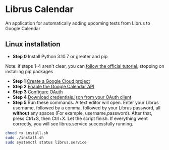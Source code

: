 # Librus Calendar
An application for automatically adding upcoming tests from Librus to Google Calendar

## Linux installation
- **Step 0** Install Python 3.10.7 or greater and pip

Note: if steps 1-4 aren't clear, you can [follow the official tutorial](https://developers.google.com/calendar/api/quickstart/python), stopping on installing pip packages
- **Step 1** [Create a Google Cloud project](https://console.cloud.google.com/projectcreate)
- **Step 2** [Enable the Google Calendar API](https://console.cloud.google.com/flows/enableapi?apiid=calendar-json.googleapis.com)
- **Step 3** [Configure OAuth](https://console.cloud.google.com/apis/credentials/consent)
- **Step 4** [Download credentials.json from your OAuth client](https://console.cloud.google.com/apis/credentials)
- **Step 5** Run these commands. A text editor will open. Enter your Librus username, followed by a comma, followed by your Librus password, all **without** any spaces (For example, username,password). After that, press Ctrl+S, then Ctrl+X. Let the script finish. If everything went correctly, you will see librus.service successfully running.
```bash
chmod +x install.sh
sudo ./install.sh
sudo systemctl status librus.service
```
